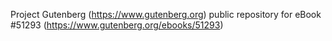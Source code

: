 Project Gutenberg (https://www.gutenberg.org) public repository for
eBook #51293 (https://www.gutenberg.org/ebooks/51293)
